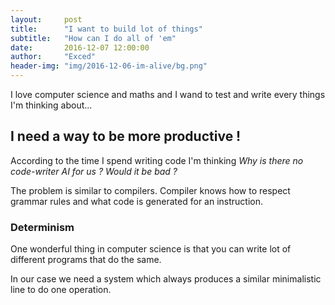 ```yaml
---
layout:     post
title:      "I want to build lot of things"
subtitle:   "How can I do all of 'em"
date:       2016-12-07 12:00:00
author:     "Exced"
header-img: "img/2016-12-06-im-alive/bg.png"
---
```


<p> I love computer science and maths and I wand to test and write every things I'm thinking about... </p>

<h2 class="section-heading">I need a way to be more productive ! </h2>

<p> According to the time I spend writing code I'm thinking <i> Why is there no code-writer AI for us ? Would it be bad ?</i> </p>
<p> The problem is similar to compilers. Compiler knows how to respect grammar rules and what code is generated for an instruction. </p>

<h3 class="section-heading"> Determinism </h3>

<p> One wonderful thing in computer science is that you can write lot of different programs that do the same. </p>
<p> In our case we need a system which always produces a similar minimalistic line to do one operation. </p>
<p>  </p>



